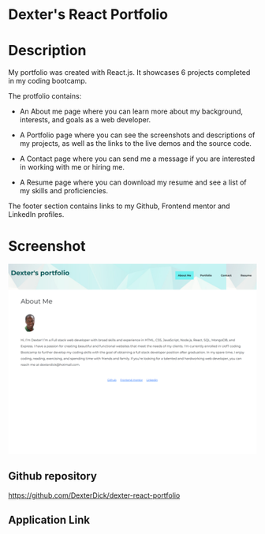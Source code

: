 # Dexter's React Portfolio

# Description

My portfolio was created with React.js. It showcases 6 projects completed in my coding bootcamp.

The protfolio contains:

-   An About me page where you can learn more about my background, interests, and goals as a web developer.

-   A Portfolio page where you can see the screenshots and descriptions of my projects, as well as the links to the live demos and the source code.

-   A Contact page where you can send me a message if you are interested in working with me or hiring me.

-   A Resume page where you can download my resume and see a list of my skills and proficiencies.

The footer section contains links to my Github, Frontend mentor and LinkedIn profiles.

# Screenshot

![Dexter's Portfolio](./src/assets/dexter-portfolio.png)

## Github repository

https://github.com/DexterDick/dexter-react-portfolio

## Application Link
